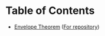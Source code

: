 
# Table of Contents

- [Envelope Theorem](envelope_theorem/index.html) ([For
  repository](envelope_theorem/README.md))
